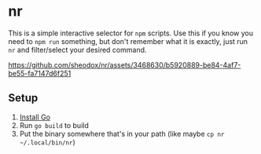# nr

This is a simple interactive selector for `npm` scripts. Use this if you know you need to `npm run` something, but don't remember what it is exactly, just run `nr` and filter/select your desired command.



https://github.com/sheodox/nr/assets/3468630/b5920889-be84-4af7-be55-fa7147d6f251



## Setup

1. [Install Go](https://go.dev/)
1. Run `go build` to build
1. Put the binary somewhere that's in your path (like maybe `cp nr ~/.local/bin/nr`)
